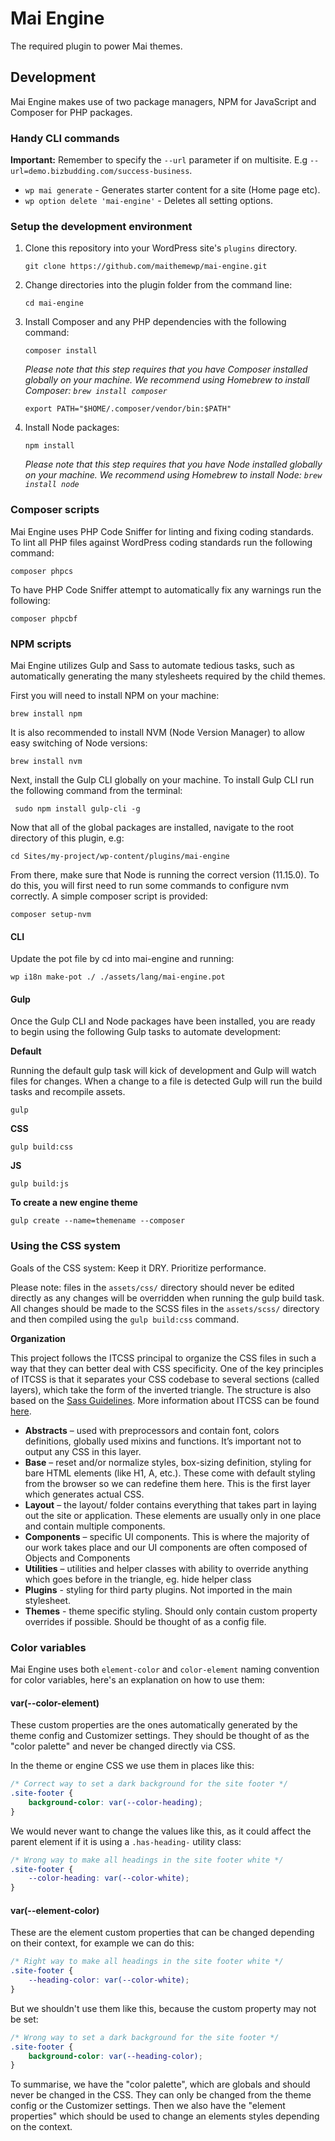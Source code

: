 # Mai Engine

The required plugin to power Mai themes.

## Development

Mai Engine makes use of two package managers, NPM for JavaScript and Composer for PHP packages.

### Handy CLI commands

**Important:** Remember to specify the `--url` parameter if on multisite. E.g `--url=demo.bizbudding.com/success-business`.

- `wp mai generate` - Generates starter content for a site (Home page etc).
- `wp option delete 'mai-engine'` - Deletes all setting options.

### Setup the development environment

1. Clone this repository into your WordPress site's `plugins` directory.

    ```shell
    git clone https://github.com/maithemewp/mai-engine.git
    ```

2. Change directories into the plugin folder from the command line:

    ```shell
    cd mai-engine
    ```

3. Install Composer and any PHP dependencies with the following command:

    ```shell
    composer install
    ```

    *Please note that this step requires that you have Composer installed globally on your machine. We recommend using Homebrew to install Composer: `brew install composer`*

    ```shell
    export PATH="$HOME/.composer/vendor/bin:$PATH"
    ```

4. Install Node packages:

    ```shell
    npm install
    ```

    *Please note that this step requires that you have Node installed globally on your machine. We recommend using Homebrew to install Node: `brew install node`*


### Composer scripts

Mai Engine uses PHP Code Sniffer for linting and fixing coding standards. To lint all PHP files against WordPress coding standards run the following command:

```shell
composer phpcs
```

To have PHP Code Sniffer attempt to automatically fix any warnings run the following:

```shell
composer phpcbf
```

### NPM scripts

Mai Engine utilizes Gulp and Sass to automate tedious tasks, such as automatically generating the many stylesheets required by the child themes.

First you will need to install NPM on your machine:

```shell
brew install npm
```

It is also recommended to install NVM (Node Version Manager) to allow easy switching of Node versions:

```shell
brew install nvm
```

Next, install the Gulp CLI globally on your machine. To install Gulp CLI run the following command from the terminal:

```shell
 sudo npm install gulp-cli -g
```

Now that all of the global packages are installed, navigate to the root directory of this plugin, e.g:

```shell
cd Sites/my-project/wp-content/plugins/mai-engine
```

From there, make sure that Node is running the correct version (11.15.0). To do this, you will first need to run some commands to configure nvm correctly. A simple composer script is provided:

```shell
composer setup-nvm
```

#### CLI

Update the pot file by cd into mai-engine and running:
```
wp i18n make-pot ./ ./assets/lang/mai-engine.pot
```

#### Gulp

Once the Gulp CLI and Node packages have been installed, you are ready to begin using the following Gulp tasks to automate development:

**Default**

Running the default gulp task will kick of development and Gulp will watch files for changes. When a change to a file is detected Gulp will run the build tasks and recompile assets.

```shell
gulp
```

**CSS**

```shell
gulp build:css
```

**JS**

```shell
gulp build:js
```

**To create a new engine theme**
```shell
gulp create --name=themename --composer
```

### Using the CSS system

Goals of the CSS system: Keep it DRY. Prioritize performance.

Please note: files in the `assets/css/` directory should never be edited directly as any changes will be overridden when running the gulp build task. All changes should be made to the SCSS files in the `assets/scss/` directory and then compiled using the `gulp build:css` command.

**Organization**

This project follows the ITCSS principal to organize the CSS files in such a way that they can better deal with CSS specificity. One of the key principles of ITCSS is that it separates your CSS codebase to several sections (called layers), which take the form of the inverted triangle. The structure is also based on the [Sass Guidelines](https://sass-guidelin.es/). More information about ITCSS can be found [here](https://www.xfive.co/blog/itcss-scalable-maintainable-css-architecture/).

- **Abstracts** – used with preprocessors and contain font, colors definitions, globally used mixins and functions. It’s important not to output any CSS in this layer.
- **Base** – reset and/or normalize styles, box-sizing definition, styling for bare HTML elements (like H1, A, etc.). These come with default styling from the browser so we can redefine them here. This is the first layer which generates actual CSS.
- **Layout** – the layout/ folder contains everything that takes part in laying out the site or application. These elements are usually only in one place and contain multiple components.
- **Components** – specific UI components. This is where the majority of our work takes place and our UI components are often composed of Objects and Components
- **Utilities** – utilities and helper classes with ability to override anything which goes before in the triangle, eg. hide helper class
- **Plugins** - styling for third party plugins. Not imported in the main stylesheet.
- **Themes** - theme specific styling. Should only contain custom property overrides if possible. Should be thought of as a config file.

### Color variables

Mai Engine uses both `element-color` and `color-element` naming convention for color variables, here's an explanation on how to use them:

#### var(--color-element)

These custom properties are the ones automatically generated by the theme config and Customizer settings. They should be thought of as the "color palette" and never be changed directly via CSS.

In the theme or engine CSS we use them in places like this:

```css
/* Correct way to set a dark background for the site footer */
.site-footer {
    background-color: var(--color-heading);
}
```

We would never want to change the values like this, as it could affect the parent element if it is using a `.has-heading-` utility class:

```css
/* Wrong way to make all headings in the site footer white */
.site-footer {
    --color-heading: var(--color-white);
}
```

#### var(--element-color)

These are the element custom properties that can be changed depending on their context, for example we can do this:

```css
/* Right way to make all headings in the site footer white */
.site-footer {
    --heading-color: var(--color-white);
}
```

But we shouldn't use them like this, because the custom property may not be set:

```css
/* Wrong way to set a dark background for the site footer */
.site-footer {
    background-color: var(--heading-color);
}
```

To summarise, we have the "color palette", which are globals and should never be changed in the CSS. They can only be changed from the theme config or the Customizer settings. Then we also have the "element properties" which should be used to change an elements styles depending on the context.
